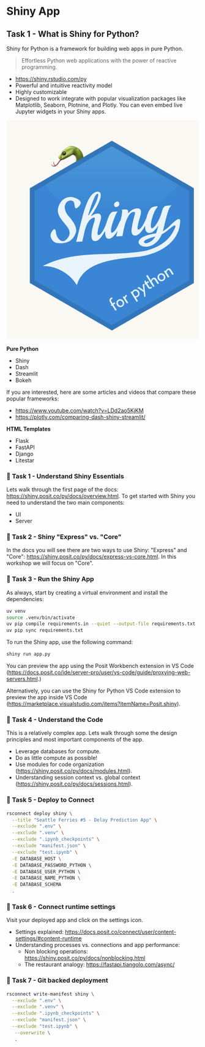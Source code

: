 # Shiny App

## Task 1 - What is Shiny for Python?

Shiny for Python is a framework for building web apps in pure Python.

> Effortless Python web applications with the power of reactive programming.

- https://shiny.rstudio.com/py
- Powerful and intuitive reactivity model
- Highly customizable
- Designed to work integrate with popular visualization packages like Matplotlib, Seaborn, Plotnine, and Plotly. You can even embed live Jupyter widgets in your Shiny apps.

![Shiny for python hex](imgs/shiny-for-python.png)

**Pure Python**

- Shiny
- Dash
- Streamlit
- Bokeh

If you are interested, here are some articles and videos that compare these popular frameworks:

- <https://www.youtube.com/watch?v=LDd2ao5KjKM>
- <https://plotly.com/comparing-dash-shiny-streamlit/>

**HTML Templates**

- Flask
- FastAPI
- Django
- Litestar

### 🔄 Task 1 - Understand Shiny Essentials

Lets walk through the first page of the docs: <https://shiny.posit.co/py/docs/overview.html>. To get started with Shiny you need to understand the two main components:

- UI
- Server

### 🔄 Task 2 - Shiny "Express" vs. "Core"

In the docs you will see there are two ways to use Shiny: "Express" and "Core": <https://shiny.posit.co/py/docs/express-vs-core.html>. In this workshop we will focus on "Core".

### 🔄 Task 3 - Run the Shiny App

As always, start by creating a virtual environment and install the dependencies:

```bash
uv venv
source .venv/bin/activate
uv pip compile requirements.in --quiet --output-file requirements.txt
uv pip sync requirements.txt
```

To run the Shiny app, use the following command:

```bash
shiny run app.py
```

You can preview the app using the Posit Workbench extension in VS Code (<https://docs.posit.co/ide/server-pro/user/vs-code/guide/proxying-web-servers.html>.)

Alternatively, you can use the Shiny for Python VS Code extension to preview the app inside VS Code (<https://marketplace.visualstudio.com/items?itemName=Posit.shiny>).

### 🔄 Task 4 - Understand the Code

This is a relatively complex app. Lets walk through some the design principles and most important components of the app.

- Leverage databases for compute.
- Do as little compute as possible!
- Use modules for code organization (<https://shiny.posit.co/py/docs/modules.html>).
- Understanding session context vs. global context (<https://shiny.posit.co/py/docs/sessions.html>).

### 🔄 Task 5 - Deploy to Connect

```bash
rsconnect deploy shiny \
  --title "Seattle Ferries #5 - Delay Prediction App" \
  --exclude ".env" \
  --exclude ".venv" \
  --exclude ".ipynb_checkpoints" \
  --exclude "manifest.json" \
  --exclude "test.ipynb" \
  -E DATABASE_HOST \
  -E DATABASE_PASSWORD_PYTHON \
  -E DATABASE_USER_PYTHON \
  -E DATABASE_NAME_PYTHON \
  -E DATABASE_SCHEMA
  .
```

### 🔄 Task 6 - Connect runtime settings

Visit your deployed app and click on the settings icon.

- Settings explained: <https://docs.posit.co/connect/user/content-settings/#content-runtime>
- Understanding processes vs. connections and app performance:
  - Non blocking operations: <https://shiny.posit.co/py/docs/nonblocking.html>
  - The restaurant analogy: <https://fastapi.tiangolo.com/async/>

### 🔄 Task 7 - Git backed deployment

```bash
rsconnect write-manifest shiny \
  --exclude ".env" \
  --exclude ".venv" \
  --exclude ".ipynb_checkpoints" \
  --exclude "manifest.json" \
  --exclude "test.ipynb" \
   --overwrite \
   .
```
